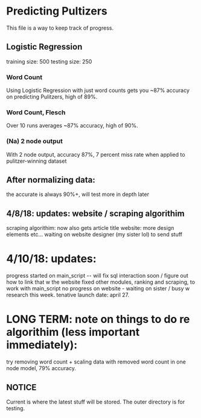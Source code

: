 # Predicting Pultizers
This file is a way to keep track of progress.

## Logistic Regression
training size: 500
testing size: 250

### Word Count
Using Logistic Regression with just word counts gets you ~87% accuracy on predicting Pulitzers, high of 89%.

### Word Count, Flesch
Over 10 runs averages ~87% accuracy, high of 90%.

### (Na) 2 node output 
With 2 node output, accuracy 87%, 7 percent miss rate when applied to pulitzer-winning dataset

## After normalizing data:
the accurate is always 90%+, will test more in depth later

## 4/8/18: updates: website / scraping algorithim 
scraping algorithim: now also gets article title 
website: more design elements etc... waiting on website designer (my sister lol) to send  stuff

# 4/10/18: updates: 
progress started on main_script -- will fix sql interaction soon / figure out how to link that w the website
fixed other modules, ranking and scraping, to work with main_script 
no progress on website - waiting on sister / busy w research this week. 
tenative launch date: april 27. 

# LONG TERM: note on things to do re algorithim (less important immediately): 
try removing word count + scaling data 
with removed word count in one node model, 79% accuracy.

## NOTICE ### 

Current is where the latest stuff will be stored. The outer directory is for testing. 
